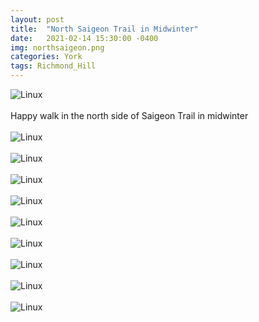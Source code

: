 ```yaml
---
layout: post
title:  "North Saigeon Trail in Midwinter"
date:   2021-02-14 15:30:00 -0400
img: northsaigeon.png
categories: York
tags: Richmond_Hill
---
```


![Linux]({{site.baseurl}}/images/northsaigeon.png)
<br>
<br>
Happy walk in the north side of Saigeon Trail in midwinter
<br>
<br>
![Linux]({{site.baseurl}}/images/northsaigeon1.jpg)
<br>
<br>
![Linux]({{site.baseurl}}/images/northsaigeon2.jpg)
<br>
<br>
![Linux]({{site.baseurl}}/images/northsaigeon3.jpg)
<br>
<br>
![Linux]({{site.baseurl}}/images/northsaigeon4.jpg)
<br>
<br>
![Linux]({{site.baseurl}}/images/northsaigeon5.jpg)
<br>
<br>
![Linux]({{site.baseurl}}/images/northsaigeon6.jpg)
<br>
<br>
![Linux]({{site.baseurl}}/images/northsaigeon7.jpg)
<br>
<br>
![Linux]({{site.baseurl}}/images/northsaigeon8.jpg)
<br>
<br>
![Linux]({{site.baseurl}}/images/northsaigeon9.jpg)
<br>
<br>
